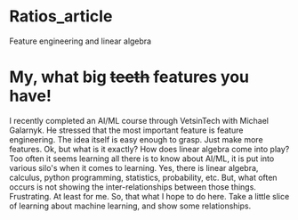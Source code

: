 # Ratios_article
Feature engineering and linear algebra

# My, what big ~~teeth~~ features you have!

I recently completed an AI/ML course through VetsinTech with Michael Galarnyk. He stressed that the most important feature is feature engineering. The idea itself is easy enough to grasp. Just make more features. Ok, but what is it exactly? How does linear algebra come into play? Too often it seems learning all there is to know about AI/ML, it is put into various silo's when it comes to learning. Yes, there is linear algebra, calculus, python programming, statistics, probability, etc. But, what often occurs is not showing the inter-relationships between those things. Frustrating. At least for me. So, that what I hope to do here. Take a little slice of learning about machine learning, and show some relationships.
